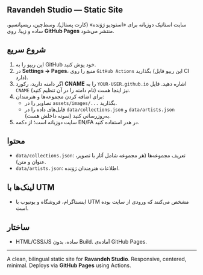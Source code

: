 ## Ravandeh Studio — Static Site

سایت استاتیک دوزبانه برای «استودیو رَوَنده» (کارت پستال). وسط‌چین، ریسپانسیو، ساده و زیبا. روی **GitHub Pages** منتشر می‌شود.

## شروع سریع
1) این ریپو را به GitHub خود پوش کنید.
2) در **Settings → Pages**، منبع را روی `GitHub Actions` بگذارید (این ریپو فایل CI دارد).
3) اگر دامنه دارید، رکورد **CNAME** را به `YOUR-USER.github.io` اشاره دهید. فایل `CNAME` نیز اینجا هست (نام دامنه را در آن تنظیم کنید).
4) برای اضافه کردن مجموعه‌ها و هنرمندان:
   - تصاویر را در `assets/images/...` بگذارید.
   - فایل‌های داده را در `data/collections.json` و `data/artists.json` به‌روزرسانی کنید (نمونه داخلش هست).
5) سایت دوزبانه است؛ از دکمه EN/FA در هدر استفاده کنید.

## محتوا
- `data/collections.json`: تعریف مجموعه‌ها (هر مجموعه شامل آثار با تصویر، عنوان و متن).
- `data/artists.json`: اطلاعات هنرمندان رَوَنده.

## لینک‌ها با UTM
- اینستاگرام، فروشگاه و یوتیوب با UTM مشخص می‌کنند که ورودی از سایت بوده است.

## ساختار
- HTML/CSS/JS ساده، بدون Build. آماده‌ی GitHub Pages.

---

A clean, bilingual static site for **Ravandeh Studio**. Responsive, centered, minimal. Deploys via **GitHub Pages** using Actions.
